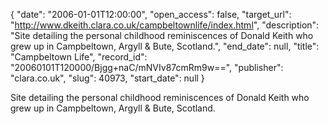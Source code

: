 {
  "date": "2006-01-01T12:00:00", 
  "open_access": false, 
  "target_url": "http://www.dkeith.clara.co.uk/campbeltownlife/index.html", 
  "description": "Site detailing the personal childhood reminiscences of Donald Keith who grew up in Campbeltown, Argyll & Bute, Scotland.", 
  "end_date": null, 
  "title": "Campbeltown Life", 
  "record_id": "20060101T120000/Bjgg+naC/mNVIv87cmRm9w==", 
  "publisher": "clara.co.uk", 
  "slug": 40973, 
  "start_date": null
}

Site detailing the personal childhood reminiscences of Donald Keith who grew up in Campbeltown, Argyll & Bute, Scotland.